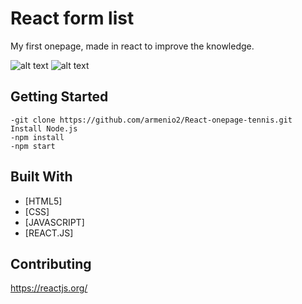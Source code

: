 # React form list

My first onepage, made in react to improve the knowledge.

![alt text](https://i.imgur.com/ik9yCWd.png)
![alt text](https://i.imgur.com/zp8E9jQ.png)


## Getting Started

```
-git clone https://github.com/armenio2/React-onepage-tennis.git
Install Node.js
-npm install
-npm start
```

## Built With

* [HTML5]
* [CSS]
* [JAVASCRIPT]
* [REACT.JS]

## Contributing

https://reactjs.org/


